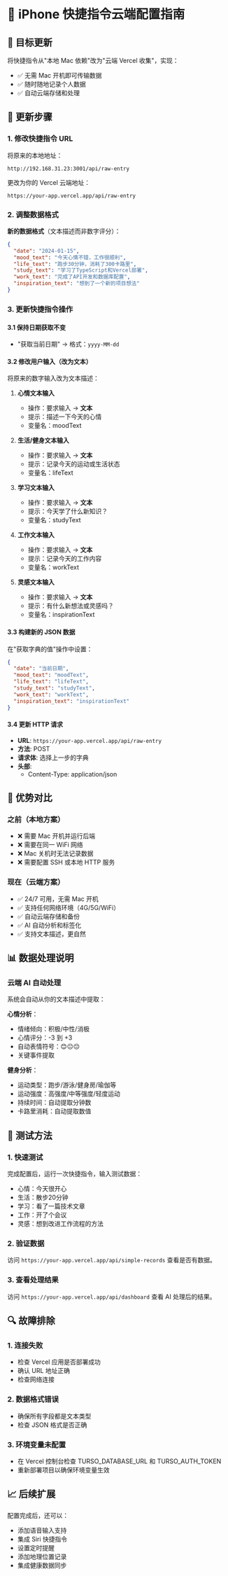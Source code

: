# 📱 iPhone 快捷指令云端配置指南

## 🎯 目标更新

将快捷指令从"本地 Mac 依赖"改为"云端 Vercel 收集"，实现：
- ✅ 无需 Mac 开机即可传输数据
- ✅ 随时随地记录个人数据
- ✅ 自动云端存储和处理

## 🔧 更新步骤

### 1. 修改快捷指令 URL

将原来的本地地址：
```
http://192.168.31.23:3001/api/raw-entry
```

更改为你的 Vercel 云端地址：
```
https://your-app.vercel.app/api/raw-entry
```

### 2. 调整数据格式

**新的数据格式**（文本描述而非数字评分）：

```json
{
  "date": "2024-01-15",
  "mood_text": "今天心情不错，工作很顺利",
  "life_text": "跑步30分钟，消耗了300卡路里",
  "study_text": "学习了TypeScript和Vercel部署",
  "work_text": "完成了API开发和数据库配置",
  "inspiration_text": "想到了一个新的项目想法"
}
```

### 3. 更新快捷指令操作

#### 3.1 保持日期获取不变
- "获取当前日期" → 格式：`yyyy-MM-dd`

#### 3.2 修改用户输入（改为文本）
将原来的数字输入改为文本描述：

1. **心情文本输入**
   - 操作：要求输入 → **文本**
   - 提示：描述一下今天的心情
   - 变量名：moodText

2. **生活/健身文本输入**
   - 操作：要求输入 → **文本**
   - 提示：记录今天的运动或生活状态
   - 变量名：lifeText

3. **学习文本输入**
   - 操作：要求输入 → **文本**
   - 提示：今天学了什么新知识？
   - 变量名：studyText

4. **工作文本输入**
   - 操作：要求输入 → **文本**
   - 提示：记录今天的工作内容
   - 变量名：workText

5. **灵感文本输入**
   - 操作：要求输入 → **文本**
   - 提示：有什么新想法或灵感吗？
   - 变量名：inspirationText

#### 3.3 构建新的 JSON 数据
在"获取字典的值"操作中设置：

```json
{
  "date": "当前日期",
  "mood_text": "moodText",
  "life_text": "lifeText",
  "study_text": "studyText", 
  "work_text": "workText",
  "inspiration_text": "inspirationText"
}
```

#### 3.4 更新 HTTP 请求
- **URL**: `https://your-app.vercel.app/api/raw-entry`
- **方法**: POST
- **请求体**: 选择上一步的字典
- **头部**: 
  - Content-Type: application/json

## 🌟 优势对比

### 之前（本地方案）
- ❌ 需要 Mac 开机并运行后端
- ❌ 需要在同一 WiFi 网络
- ❌ Mac 关机时无法记录数据
- ❌ 需要配置 SSH 或本地 HTTP 服务

### 现在（云端方案）
- ✅ 24/7 可用，无需 Mac 开机
- ✅ 支持任何网络环境（4G/5G/WiFi）
- ✅ 自动云端存储和备份
- ✅ AI 自动分析和标签化
- ✅ 支持文本描述，更自然

## 📊 数据处理说明

### 云端 AI 自动处理
系统会自动从你的文本描述中提取：

**心情分析**：
- 情绪倾向：积极/中性/消极
- 心情评分：-3 到 +3
- 自动表情符号：😊😐😔
- 关键事件提取

**健身分析**：
- 运动类型：跑步/游泳/健身房/瑜伽等
- 运动强度：高强度/中等强度/轻度运动
- 持续时间：自动提取分钟数
- 卡路里消耗：自动提取数值

## 🧪 测试方法

### 1. 快速测试
完成配置后，运行一次快捷指令，输入测试数据：
- 心情：今天很开心
- 生活：散步20分钟
- 学习：看了一篇技术文章
- 工作：开了个会议
- 灵感：想到改进工作流程的方法

### 2. 验证数据
访问 `https://your-app.vercel.app/api/simple-records` 查看是否有数据。

### 3. 查看处理结果
访问 `https://your-app.vercel.app/api/dashboard` 查看 AI 处理后的结果。

## 🔍 故障排除

### 1. 连接失败
- 检查 Vercel 应用是否部署成功
- 确认 URL 地址正确
- 检查网络连接

### 2. 数据格式错误
- 确保所有字段都是文本类型
- 检查 JSON 格式是否正确

### 3. 环境变量未配置
- 在 Vercel 控制台检查 TURSO_DATABASE_URL 和 TURSO_AUTH_TOKEN
- 重新部署项目以确保环境变量生效

## 📈 后续扩展

配置完成后，还可以：
- 添加语音输入支持
- 集成 Siri 快捷指令
- 设置定时提醒
- 添加地理位置记录
- 集成健康数据同步
